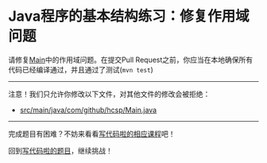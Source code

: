 # Java程序的基本结构练习：修复作用域问题

请修复[Main](https://github.com/hcsp/fix-simple-scope-issue/blob/master/src/main/java/com/github/hcsp/Main.java)中的作用域问题。在提交Pull Request之前，你应当在本地确保所有代码已经编译通过，并且通过了测试(`mvn test`)

-----
注意！我们只允许你修改以下文件，对其他文件的修改会被拒绝：
- [src/main/java/com/github/hcsp/Main.java](https://github.com/hcsp/fix-simple-scope-issue/blob/master/src/main/java/com/github/hcsp/Main.java)
-----


完成题目有困难？不妨来看看[写代码啦的相应课程](https://xiedaimala.com/tasks/316bb6cc-6aa6-4dac-85e4-ce1c01b72c83/video_tutorials/9bf596ed-281c-410b-b7b4-ede13dd39c03)吧！

回到[写代码啦的题目](https://xiedaimala.com/tasks/316bb6cc-6aa6-4dac-85e4-ce1c01b72c83/quizzes/74cbe1ea-9be5-4918-b8e7-1e5ad4940d1d)，继续挑战！
